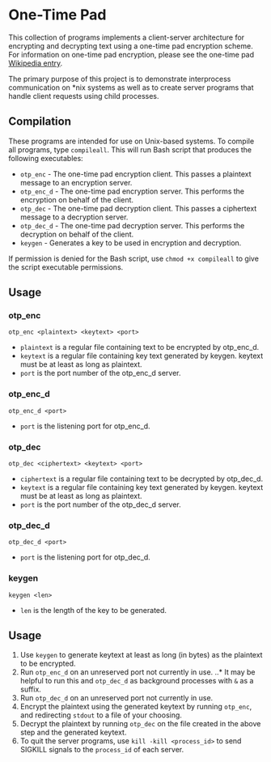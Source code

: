 # One-Time Pad

This collection of programs implements a client-server architecture for encrypting and decrypting text using a one-time pad encryption scheme. For information on one-time pad encryption, please see the one-time pad [Wikipedia entry](https://en.wikipedia.org/wiki/One-time_pad).

The primary purpose of this project is to demonstrate interprocess communication on *nix systems as well as to create server programs that handle client requests using child processes.

## Compilation

These programs are intended for use on Unix-based systems. To compile all programs, type `compileall`. This will run Bash script that produces the following executables:

* ``otp_enc`` - The one-time pad encryption client. This passes a plaintext message to an encryption server.
* ``otp_enc_d`` - The one-time pad encryption server. This performs the encryption on behalf of the client.
* ``otp_dec`` - The one-time pad decryption client. This passes a ciphertext message to a decryption server.
* ``otp_dec_d`` - The one-time pad decryption server. This performs the decryption on behalf of the client.
* ``keygen`` - Generates a key to be used in encryption and decryption.

If permission is denied for the Bash script, use `chmod +x compileall` to give the script executable permissions.

## Usage

### otp_enc

`otp_enc <plaintext> <keytext> <port>`

* ``plaintext`` is a regular file containing text to be encrypted by otp_enc_d.
* ``keytext`` is a regular file containing key text generated by keygen. keytext must be at least as long as plaintext.
* ``port`` is the port number of the otp_enc_d server.

### otp_enc_d

`otp_enc_d <port>`

* ``port`` is the listening port for otp_enc_d.

### otp_dec

`otp_dec <ciphertext> <keytext> <port>`

* ``ciphertext`` is a regular file containing text to be decrypted by otp_dec_d.
* ``keytext`` is a regular file containing key text generated by keygen. keytext must be at least as long as plaintext.
* ``port`` is the port number of the otp_dec_d server.

### otp_dec_d

`otp_dec_d <port>`

* ``port`` is the listening port for otp_dec_d.

### keygen

`keygen <len>`

* ``len`` is the length of the key to be generated.

## Usage

1. Use ``keygen`` to generate keytext at least as long (in bytes) as the plaintext to be encrypted.
2. Run ``otp_enc_d`` on an unreserved port not currently in use.
..* It may be helpful to run this and ``otp_dec_d`` as background processes with ``&`` as a suffix.
3. Run ``otp_dec_d`` on an unreserved port not currently in use.
4. Encrypt the plaintext using the generated keytext by running ``otp_enc``, and redirecting ``stdout`` to a file of your choosing.
5. Decrypt the plaintext by running ``otp_dec`` on the file created in the above step and the generated keytext.
6. To quit the server programs, use `kill -kill <process_id>` to send SIGKILL signals to the ``process_id`` of each server.
